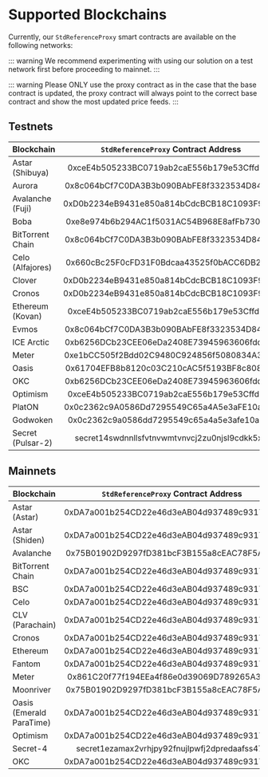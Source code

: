 <!--
order: 3
-->

# Supported Blockchains

Currently, our `StdReferenceProxy` smart contracts are available on the following networks:

::: warning
We recommend experimenting with using our solution on a test network first before proceeding to mainnet.
:::

::: warning
Please ONLY use the proxy contract as in the case that the base contract is updated, the proxy contract will always point to the correct base contract and show the most updated price feeds.
:::

## Testnets

| Blockchain       |    `StdReferenceProxy` Contract Address    | Explorer |
| ---------------- | :----------------: | :----------------: |
| Astar (Shibuya) | 0xceE4b505233BC0719ab2caE556b179e53Cffd3Aa | [link](https://blockscout.com/shibuya/address/0xceE4b505233BC0719ab2caE556b179e53Cffd3Aa) |
| Aurora| 0x8c064bCf7C0DA3B3b090BAbFE8f3323534D84d68 | [link](https://testnet.aurorascan.dev/address/0x8c064bCf7C0DA3B3b090BAbFE8f3323534D84d68) |
| Avalanche (Fuji) | 0xD0b2234eB9431e850a814bCdcBCB18C1093F986B | [link](https://testnet.snowtrace.io/address/0xD0b2234eB9431e850a814bCdcBCB18C1093F986B) |
| Boba | 0xe8e974b6b294AC1f5031AC54B968E8afFb7306Cb | [link](https://blockexplorer.rinkeby.boba.network/address/0xe8e974b6b294AC1f5031AC54B968E8afFb7306Cb) |
| BitTorrent Chain |  0x8c064bCf7C0DA3B3b090BAbFE8f3323534D84d68 | [link](https://testnet.bttcscan.com/address/0x8c064bCf7C0DA3B3b090BAbFE8f3323534D84d68) |
| Celo (Alfajores) | 0x660cBc25F0cFD31F0Bdcaa43525f0bACC6DB2ABc  | [link](https://alfajores-blockscout.celo-testnet.org/address/0x660cBc25F0cFD31F0Bdcaa43525f0bACC6DB2ABc ) |
| Clover | 0xD0b2234eB9431e850a814bCdcBCB18C1093F986B | [link](https://clover-testnet.subscan.io/account/0xD0b2234eB9431e850a814bCdcBCB18C1093F986B) |
| Cronos | 0xD0b2234eB9431e850a814bCdcBCB18C1093F986B | [link](https://testnet.cronoscan.com/address/0xD0b2234eB9431e850a814bCdcBCB18C1093F986B) |
| Ethereum (Kovan) |  0xceE4b505233BC0719ab2caE556b179e53Cffd3Aa | [link](https://kovan.etherscan.io/address/0xceE4b505233BC0719ab2caE556b179e53Cffd3Aa) |
| Evmos |  0x8c064bCf7C0DA3B3b090BAbFE8f3323534D84d68 | [link](https://evm.evmos.dev/address/0x8c064bCf7C0DA3B3b090BAbFE8f3323534D84d68) |
| ICE Arctic | 0xb6256DCb23CEE06eDa2408E73945963606fdddd7 | [link](https://arctic.epirus.io/dashboard/accounts/0xb6256DCb23CEE06eDa2408E73945963606fdddd7) |
| Meter | 0xe1bCC505f2Bdd02C9480C924856f5080834A3897 | [link](https://scan-warringstakes.meter.io/address/0xe1bCC505f2Bdd02C9480C924856f5080834A3897) |
| Oasis | 0x61704EFB8b8120c03C210cAC5f5193BF8c80852a | [link](https://testnet.explorer.emerald.oasis.dev/address/0x61704EFB8b8120c03C210cAC5f5193BF8c80852a) |
| OKC | 0xb6256DCb23CEE06eDa2408E73945963606fdddd7 | [link](https://www.oklink.com/en/okc-test/address/0xb6256DCb23CEE06eDa2408E73945963606fdddd7) |
| Optimism | 0xceE4b505233BC0719ab2caE556b179e53Cffd3Aa | [link](https://kovan-optimistic.etherscan.io/address/0xceE4b505233BC0719ab2caE556b179e53Cffd3Aa) |
| PlatON | 0x0c2362c9A0586Dd7295549C65a4A5e3aFE10a88A | [link](https://devnetscan.platon.network/address/0x0c2362c9A0586Dd7295549C65a4A5e3aFE10a88A) |
| Godwoken | 0x0c2362c9a0586dd7295549c65a4a5e3afe10a88a | [link](https://v1.betanet.gwscan.com/address/0x0c2362c9a0586dd7295549c65a4a5e3afe10a88a) |
| Secret (Pulsar-2) | secret14swdnnllsfvtnvwmtvnvcj2zu0njsl9cdkk5xp | [link](https://secretnodes.com/secret/chains/pulsar-2/accounts/secret14swdnnllsfvtnvwmtvnvcj2zu0njsl9cdkk5xp) |

## Mainnets

| Blockchain       |    `StdReferenceProxy` Contract Address    | Explorer |
| ---------------- | :----------------: | :----------------: |
| Astar (Astar) | 0xDA7a001b254CD22e46d3eAB04d937489c93174C3 | [link](https://blockscout.com/astar/address/0xDA7a001b254CD22e46d3eAB04d937489c93174C3) |
| Astar (Shiden) | 0xDA7a001b254CD22e46d3eAB04d937489c93174C3 | [link](https://shiden.subscan.io/address/0xDA7a001b254CD22e46d3eAB04d937489c93174C3) |
| Avalanche | 0x75B01902D9297fD381bcF3B155a8cEAC78F5A35E | [link](https://snowtrace.io/address/0x75B01902D9297fD381bcF3B155a8cEAC78F5A35E) |
| BitTorrent Chain | 0xDA7a001b254CD22e46d3eAB04d937489c93174C3 | [link](https://bttcscan.com/address/0xDA7a001b254CD22e46d3eAB04d937489c93174C3) |
| BSC | 0xDA7a001b254CD22e46d3eAB04d937489c93174C3 | [link](https://bscscan.com/address/0xDA7a001b254CD22e46d3eAB04d937489c93174C3) |
| Celo | 0xDA7a001b254CD22e46d3eAB04d937489c93174C3 | [link](https://explorer.celo.org/address/0xDA7a001b254CD22e46d3eAB04d937489c93174C3) |
| CLV (Parachain) | 0xDA7a001b254CD22e46d3eAB04d937489c93174C3 | [link](https://clvscan.com/address/0xDA7a001b254CD22e46d3eAB04d937489c93174C3) |
| Cronos | 0xDA7a001b254CD22e46d3eAB04d937489c93174C3 | [link](https://cronoscan.com/address/0xDA7a001b254CD22e46d3eAB04d937489c93174C3) |
| Ethereum | 0xDA7a001b254CD22e46d3eAB04d937489c93174C3 | [link](https://etherscan.io/address/0xDA7a001b254CD22e46d3eAB04d937489c93174C3) |
| Fantom | 0xDA7a001b254CD22e46d3eAB04d937489c93174C3 | [link](https://ftmscan.com/address/0xDA7a001b254CD22e46d3eAB04d937489c93174C3) |
| Meter | 0x861C20f77f194EEa4f86e0d39069D789265A3A82 | [link](https://scan.meter.io/address/0x861C20f77f194EEa4f86e0d39069D789265A3A82) |
| Moonriver | 0x75B01902D9297fD381bcF3B155a8cEAC78F5A35E | [link](https://moonriver.moonscan.io/address/0x75B01902D9297fD381bcF3B155a8cEAC78F5A35E) |
| Oasis (Emerald ParaTime) | 0xDA7a001b254CD22e46d3eAB04d937489c93174C3 | [link](https://explorer.emerald.oasis.dev/address/0xDA7a001b254CD22e46d3eAB04d937489c93174C3) |
| Optimism | 0xDA7a001b254CD22e46d3eAB04d937489c93174C3 | [link](https://optimistic.etherscan.io/address/0xDA7a001b254CD22e46d3eAB04d937489c93174C3) |
| Secret-4 | secret1ezamax2vrhjpy92fnujlpwfj2dpredaafss47k | [link](https://secretnodes.com/secret/chains/secret-4/accounts/secret1ezamax2vrhjpy92fnujlpwfj2dpredaafss47k) |
| OKC | 0xDA7a001b254CD22e46d3eAB04d937489c93174C3 | [link](https://www.oklink.com/oec/address/0xDA7a001b254CD22e46d3eAB04d937489c93174C3) |
